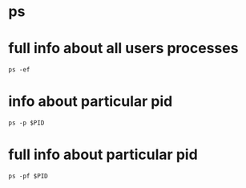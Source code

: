 # ps

# full info about all users processes

`ps -ef`

# info about particular pid

`ps -p $PID`

# full info about particular pid

`ps -pf $PID`
